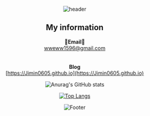 <div align="center">
  
![header](https://capsule-render.vercel.app/api?type=waving&color=auto&height=300&section=header&text=Welcome&desc=Jimin%20GitHub%20profile&descAlignY=63&descAlign=65&fontSize=90)

## My information

**📧Email📧**
<br>
wweww1596@gmail.com
<br>
<br>
<br>
**Blog**
<br>
[https://Jimin0605.github.io](https://Jimin0605.github.io)



  
![Anurag's GitHub stats](https://github-readme-stats.vercel.app/api?username=Jimin0605&show_icons=true&theme=radical)


[![Top Langs](https://github-readme-stats.vercel.app/api/top-langs/?username=Jimin0605)](https://github.com/Jimin0605/github-readme-stats)

![Footer](https://capsule-render.vercel.app/api?type=waving&color=auto&height=200&section=footer)
</div>


